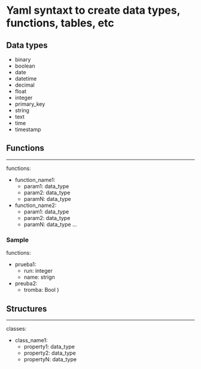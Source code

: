 # Yaml syntaxt to create data types, functions, tables, etc

## Data types

- binary
- boolean
- date
- datetime
- decimal
- float
- integer
- primary_key
- string
- text
- time
- timestamp


## Functions 

---
functions:
  - function\_name1:
      - param1: data\_type
	  - param2: data\_type
	  - paramN: data\_type
  - function\_name2:
      - param1: data\_type
	  - param2: data\_type
	  - paramN: data\_type
...
### Sample 

functions:
  - prueba1:
      - run: integer
      - name: strign
  - preuba2:
      - tromba: Bool
)

## Structures

---
classes:
  - class\_name1:
	  - property1: data\_type
	  - property2: data\_type
	  - propertyN: data\_type
